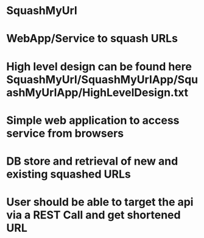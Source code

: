 ﻿# SquashMyUrl
 # WebApp/Service to squash URLs
 # High level design can be found here SquashMyUrl/SquashMyUrlApp/SquashMyUrlApp/HighLevelDesign.txt
 # Simple web application to access service from browsers
 # DB store and retrieval of new and existing squashed URLs
 
 # User should be able to target the api via a REST Call and get shortened URL
 
 
